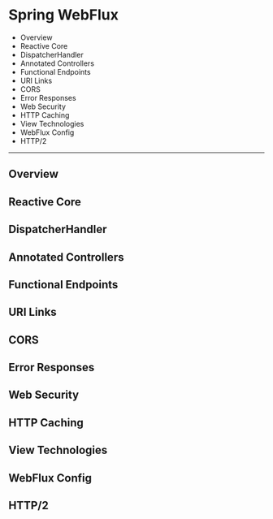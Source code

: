 # Spring WebFlux

- Overview
- Reactive Core
- DispatcherHandler
- Annotated Controllers
- Functional Endpoints
- URI Links
- CORS
- Error Responses
- Web Security
- HTTP Caching
- View Technologies
- WebFlux Config
- HTTP/2

---

## Overview

## Reactive Core

## DispatcherHandler

## Annotated Controllers

## Functional Endpoints

## URI Links

## CORS

## Error Responses

## Web Security

## HTTP Caching

## View Technologies

## WebFlux Config

## HTTP/2
